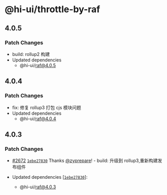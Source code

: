 # @hi-ui/throttle-by-raf

## 4.0.5

### Patch Changes

- build: rollup2 构建
- Updated dependencies
  - @hi-ui/raf@4.0.5

## 4.0.4

### Patch Changes

- fix: 修复 rollup3 打包 cjs 模块问题
- Updated dependencies
  - @hi-ui/raf@4.0.4

## 4.0.3

### Patch Changes

- [#2672](https://github.com/XiaoMi/hiui/pull/2672) [`1ebe27830`](https://github.com/XiaoMi/hiui/commit/1ebe2783098b3a8cd980bd10076d67635463800e) Thanks [@zyprepare](https://github.com/zyprepare)! - build: 升级到 rollup3,重新构建发布组件

- Updated dependencies [[`1ebe27830`](https://github.com/XiaoMi/hiui/commit/1ebe2783098b3a8cd980bd10076d67635463800e)]:
  - @hi-ui/raf@4.0.3
